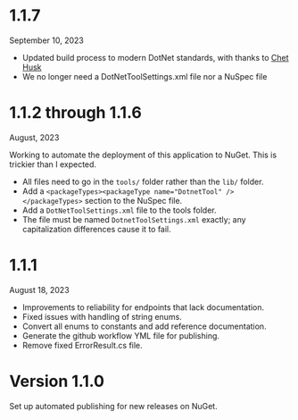 # 1.1.7
September 10, 2023

* Updated build process to modern DotNet standards, with thanks to [Chet Husk](https://github.com/baronfel)
* We no longer need a DotNetToolSettings.xml file nor a NuSpec file

# 1.1.2 through 1.1.6
August, 2023

Working to automate the deployment of this application to NuGet.
This is trickier than I expected.
* All files need to go in the `tools/` folder rather than the `lib/` folder.
* Add a `<packageTypes><packageType name="DotnetTool" /></packageTypes>` section to the NuSpec file.
* Add a `DotNetToolSettings.xml` file to the tools folder. 
* The file must be named `DotnetToolSettings.xml` exactly; any capitalization differences cause it to fail.

# 1.1.1
August 18, 2023

* Improvements to reliability for endpoints that lack documentation.
* Fixed issues with handling of string enums.
* Convert all enums to constants and add reference documentation.
* Generate the github workflow YML file for publishing.
* Remove fixed ErrorResult.cs file.

# Version 1.1.0

Set up automated publishing for new releases on NuGet.